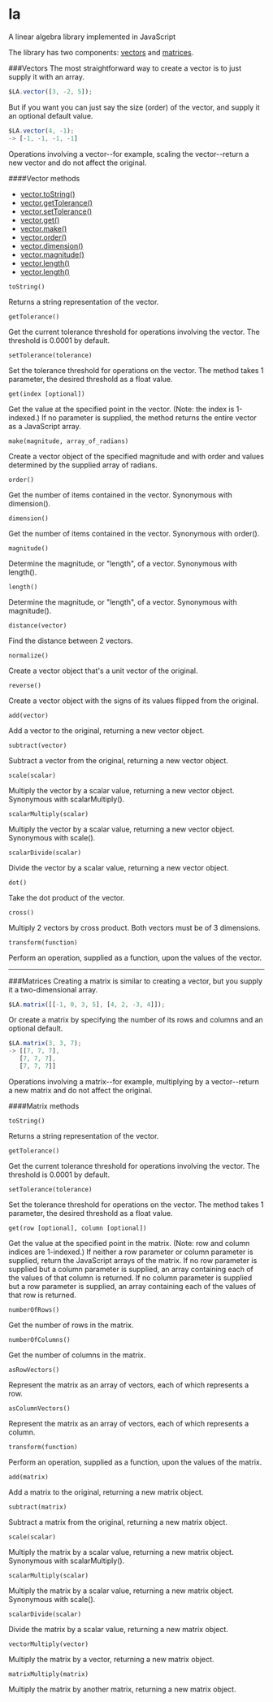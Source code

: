 la
==

A linear algebra library implemented in JavaScript

The library has two components: [vectors](#vectors) and [matrices](#matrices).


###Vectors<a id="vectors"></a>
The most straightforward way to create a vector is to just supply it with an array.

```JavaScript
$LA.vector([3, -2, 5]);
```

But if you want you can just say the size (order) of the vector, and supply it an optional default value.

```JavaScript
$LA.vector(4, -1);
-> [-1, -1, -1, -1]
```

Operations involving a vector--for example, scaling the vector--return a new vector and do not affect the original.

####Vector methods

* [vector.toString()](#vector.toString)
* [vector.getTolerance()](#vector.getTolerance)
* [vector.setTolerance()](#vector.setTolerance)
* [vector.get()](#vector.get)
* [vector.make()](#vector.make)
* [vector.order()](#vector.order)
* [vector.dimension()](#vector.dimension)
* [vector.magnitude()](#vector.magnitude)
* [vector.length()](#vector.length)
* [vector.length()](#vector.length)

<a id="vector.toString"></a>
```
toString()
```
Returns a string representation of the vector.

<a id="vector.getTolerance"></a>
```
getTolerance()
```
Get the current tolerance threshold for operations involving the vector.  The threshold is 0.0001 by default.

<a id="vector.setTolerance"></a>
```
setTolerance(tolerance)
```
Set the tolerance threshold for operations on the vector.  The method takes 1 parameter, the desired threshold as a float value.

<a id="vector.get"></a>
```
get(index [optional])
```
Get the value at the specified point in the vector.  (Note: the index is 1-indexed.)  If no parameter is supplied, the method returns the entire vector as a JavaScript array.  

<a id="vector.make"></a>
```
make(magnitude, array_of_radians)
```
Create a vector object of the specified magnitude and with order and values determined by the supplied array of radians. 

<a id="vector.order"></a>
```
order()
```
Get the number of items contained in the vector.  Synonymous with dimension().

<a id="vector.dimension"></a>
```
dimension()
```
Get the number of items contained in the vector.  Synonymous with order().

<a id="vector.magnitude"></a>
```
magnitude()
```
Determine the magnitude, or "length", of a vector.  Synonymous with length().

<a id="vector.length"></a>
```
length()
```
Determine the magnitude, or "length", of a vector.  Synonymous with magnitude().

<a id="vector.distance"></a>
```
distance(vector)
```
Find the distance between 2 vectors.

<a id="vector.normalize"></a>
```
normalize()
```
Create a vector object that's a unit vector of the original.

<a id="vector.reverse"></a>
```
reverse()
```
<a id="vector.reverse"></a>Create a vector object with the signs of its values flipped from the original.

```
add(vector)
```
<a id="vector.add"></a>Add a vector to the original, returning a new vector object.

```
subtract(vector)
```
<a id="vector.subtract"></a>Subtract a vector from the original, returning a new vector object.

```
scale(scalar)
```
<a id="vector.scale"></a>Multiply the vector by a scalar value, returning a new vector object.  Synonymous with scalarMultiply().

```
scalarMultiply(scalar)
```
<a id="vector.scalarMultiply"></a>Multiply the vector by a scalar value, returning a new vector object.  Synonymous with scale().

```
scalarDivide(scalar)
```
<a id="vector.scalarDivide"></a>Divide the vector by a scalar value, returning a new vector object.

```
dot()
```
<a id="vector.dot"></a>Take the dot product of the vector.

```
cross()
```
<a id="vector.cross"></a>Multiply 2 vectors by cross product.  Both vectors must be of 3 dimensions.

```
transform(function)
```
<a id="vector.transform"></a>Perform an operation, supplied as a function, upon the values of the vector.

***

###Matrices<a id="matrices"></a>
Creating a matrix is similar to creating a vector, but you supply it a two-dimensional array.

```JavaScript
$LA.matrix([[-1, 0, 3, 5], [4, 2, -3, 4]]);
```

Or create a matrix by specifying the number of its rows and columns and an optional default.

```JavaScript
$LA.matrix(3, 3, 7);
-> [[7, 7, 7],
   [7, 7, 7],
   [7, 7, 7]]
```

Operations involving a matrix--for example, multiplying by a vector--return a new matrix and do not affect the original.

####Matrix methods
```
toString()
```
Returns a string representation of the vector.

```
getTolerance()
```
Get the current tolerance threshold for operations involving the vector.  The threshold is 0.0001 by default.

```
setTolerance(tolerance)
```
Set the tolerance threshold for operations on the vector.  The method takes 1 parameter, the desired threshold as a float value.

```
get(row [optional], column [optional])
```
Get the value at the specified point in the matrix.  (Note: row and column indices are 1-indexed.)  If neither a row parameter or column parameter is supplied, return the JavaScript arrays of the matrix.  If no row parameter is supplied but a column parameter is supplied, an array containing each of the values of that column is returned.  If no column parameter is supplied but a row parameter is supplied, an array containing each of the values of that row is returned.

```
numberOfRows()
```
Get the number of rows in the matrix.

```
numberOfColumns()
```
Get the number of columns in the matrix.

```
asRowVectors()
```
Represent the matrix as an array of vectors, each of which represents a row.

```
asColumnVectors()
```
Represent the matrix as an array of vectors, each of which represents a column.

```
transform(function)
```
Perform an operation, supplied as a function, upon the values of the matrix.

```
add(matrix)
```
Add a matrix to the original, returning a new matrix object.

```
subtract(matrix)
```
Subtract a matrix from the original, returning a new matrix object.

```
scale(scalar)
```
Multiply the matrix by a scalar value, returning a new matrix object.  Synonymous with scalarMultiply().

```
scalarMultiply(scalar)
```
Multiply the matrix by a scalar value, returning a new matrix object.  Synonymous with scale().

```
scalarDivide(scalar)
```
Divide the matrix by a scalar value, returning a new matrix object.

```
vectorMultiply(vector)
```
Multiply the matrix by a vector, returning a new matrix object.

```
matrixMultiply(matrix)
```
Multiply the matrix by another matrix, returning a new matrix object.
